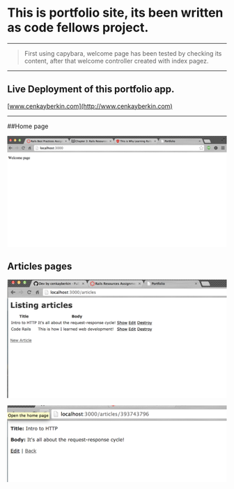 # This is portfolio site, its been written as code fellows project.
----


>First using capybara, welcome page has been tested by checking its content, after that welcome controller created with index pagez.

----

Live Deployment of this portfolio app.
----
[www.cenkayberkin.com](http://www.cenkayberkin.com)

----

##Home page

![alt tag](https://github.com/cenkayberkin/portfolio/blob/dev/Screen%20Shot%202014-09-16%20at%204.16.20%20PM.png)

## Articles pages

![alt tag](https://github.com/cenkayberkin/portfolio/blob/dev/Screen%20Shot%202014-09-17%20at%205.54.27%20PM.png)

![alt tag](https://github.com/cenkayberkin/portfolio/blob/dev/Screen%20Shot%202014-09-17%20at%205.54.38%20PM.png)
